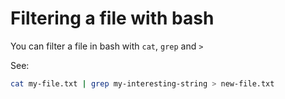 # Filtering a file with bash

You can filter a file in bash with `cat`, `grep` and `>`

See:

```bash
cat my-file.txt | grep my-interesting-string > new-file.txt
```
